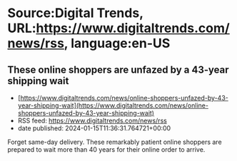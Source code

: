 # Source:Digital Trends, URL:https://www.digitaltrends.com/news/rss, language:en-US

## These online shoppers are unfazed by a 43-year shipping wait
 - [https://www.digitaltrends.com/news/online-shoppers-unfazed-by-43-year-shipping-wait](https://www.digitaltrends.com/news/online-shoppers-unfazed-by-43-year-shipping-wait)
 - RSS feed: https://www.digitaltrends.com/news/rss
 - date published: 2024-01-15T11:36:31.764721+00:00

Forget same-day delivery. These remarkably patient online shoppers are prepared to wait more than 40 years for their online order to arrive.

